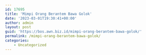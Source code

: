 ```yaml
---
id: 17695
title: 'Mimpi Orang Berantem Bawa Golok'
date: '2023-03-01T19:30:41+00:00'
author: admin
layout: post
guid: 'https://bos.awn.biz.id/mimpi-orang-berantem-bawa-golok/'
permalink: /mimpi-orang-berantem-bawa-golok/
categories:
    - Uncategorized
---
```


